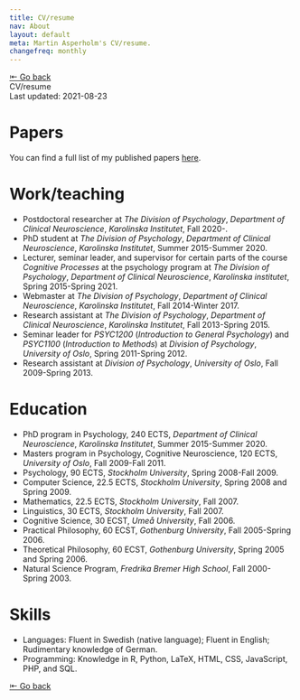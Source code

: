 ```yaml
---
title: CV/resume
nav: About
layout: default
meta: Martin Asperholm's CV/resume.
changefreq: monthly
---
```


<div class="article_back_top"><a href="/about/">&#8676; Go back</a></div>

<div class="article_start">
	<div class="article_title">CV/resume</div>
	<div class="article_last_updated">Last updated: 2021-08-23</div>
</div>


# Papers

You can find a full list of my published papers [here](/texts/).

# Work/teaching

* Postdoctoral researcher at *The Division of Psychology*, *Department of Clinical Neuroscience*, *Karolinska Institutet*, Fall 2020-.
* PhD student at *The Division of Psychology*, *Department of Clinical Neuroscience*, *Karolinska Institutet*, Summer 2015-Summer 2020.
* Lecturer, seminar leader, and supervisor for certain parts of the course *Cognitive Processes* at the psychology program at *The Division of Psychology*, *Department of Clinical Neuroscience*, *Karolinska institutet*, Spring 2015-Spring 2021.
* Webmaster at *The Division of Psychology*, *Department of Clinical Neuroscience*, *Karolinska Institutet*, Fall 2014-Winter 2017.
* Research assistant at *The Division of Psychology*, *Department of Clinical Neuroscience*, *Karolinska Institutet*, Fall 2013-Spring 2015.
* Seminar leader for *PSYC1200* (*Introduction to General Psychology*) and *PSYC1100* (*Introduction to Methods*) at *Division of Psychology*, *University of Oslo*, Spring 2011-Spring 2012.
* Research assistant at *Division of Psychology*, *University of Oslo*, Fall 2009-Spring 2013.

# Education

* PhD program in Psychology, 240 ECTS, *Department of Clinical Neuroscience*, *Karolinska Institutet*, Summer 2015-Summer 2020.
* Masters program in Psychology, Cognitive Neuroscience, 120 ECTS, *University of Oslo*, Fall 2009-Fall 2011.
* Psychology, 90 ECTS, *Stockholm University*, Spring 2008-Fall 2009.
* Computer Science, 22.5 ECTS, *Stockholm University*, Spring 2008 and Spring 2009.
* Mathematics, 22.5 ECTS, *Stockholm University*, Fall 2007.
* Linguistics, 30 ECTS, *Stockholm University*, Fall 2007.
* Cognitive Science, 30 ECST, *Umeå University*, Fall 2006.
* Practical Philosophy, 60 ECST, *Gothenburg University*, Fall 2005-Spring 2006.
* Theoretical Philosophy, 60 ECST, *Gothenburg University*, Spring 2005 and Spring 2006.
* Natural Science Program, *Fredrika Bremer High School*, Fall 2000-Spring 2003.

# Skills
* Languages: Fluent in Swedish (native language); Fluent in English; Rudimentary knowledge of German.
* Programming: Knowledge in R, Python, LaTeX, HTML, CSS, JavaScript, PHP, and SQL.

<div class="article_back_bottom"><a href="/about/">&#8676; Go back</a></div>
